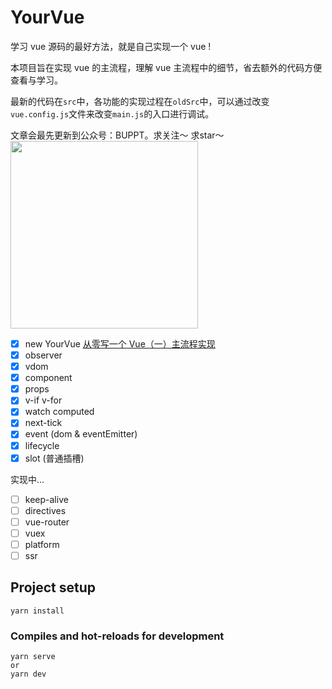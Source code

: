 # YourVue

学习 vue 源码的最好方法，就是自己实现一个 vue !

本项目旨在实现 vue 的主流程，理解 vue 主流程中的细节，省去额外的代码方便查看与学习。

最新的代码在`src`中，各功能的实现过程在`oldSrc`中，可以通过改变`vue.config.js`文件来改变`main.js`的入口进行调试。

文章会最先更新到公众号：BUPPT。求关注～ 求star～
<img src='./wx_BUPPT.png' width="300"/>

- [x] new YourVue  <a href="https://github.com/buppt/Video-article-blog/issues/6">从零写一个 Vue（一）主流程实现</a>
- [x] observer
- [x] vdom
- [x] component
- [x] props
- [x] v-if v-for
- [x] watch computed
- [x] next-tick
- [x] event (dom & eventEmitter)
- [x] lifecycle
- [x] slot (普通插槽)

实现中...
- [ ] keep-alive
- [ ] directives
- [ ] vue-router
- [ ] vuex
- [ ] platform
- [ ] ssr

## Project setup
```
yarn install
```

### Compiles and hot-reloads for development
```
yarn serve 
or
yarn dev
```
